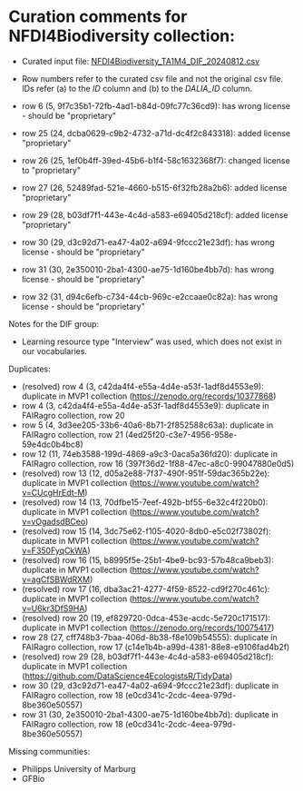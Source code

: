 # Curation comments for NFDI4Biodiversity collection:

- Curated input file:
  [NFDI4Biodiversity_TA1M4_DIF_20240812.csv](NFDI4Biodiversity_TA1M4_DIF_20240812.csv)
- Row numbers refer to the curated csv file and not the original csv file. IDs
  refer (a) to the _ID_ column and (b) to the _DALIA_ID_ column.

- row 6 (5, 9f7c35b1-72fb-4ad1-b84d-09fc77c36cd9): has wrong license - should be
  "proprietary"
- row 25 (24, dcba0629-c9b2-4732-a71d-dc4f2c843318): added license "proprietary"
- row 26 (25, 1ef0b4ff-39ed-45b6-b1f4-58c1632368f7): changed license to
  "proprietary"
- row 27 (26, 52489fad-521e-4660-b515-6f32fb28a2b6): added license "proprietary"
- row 29 (28, b03df7f1-443e-4c4d-a583-e69405d218cf): added license "proprietary"
- row 30 (29, d3c92d71-ea47-4a02-a694-9fccc21e23df): has wrong license - should
  be "proprietary"
- row 31 (30, 2e350010-2ba1-4300-ae75-1d160be4bb7d): has wrong license - should
  be "proprietary"
- row 32 (31, d94c6efb-c734-44cb-969c-e2ccaae0c82a): has wrong license - should
  be "proprietary"

Notes for the DIF group:

- Learning resource type "Interview" was used, which does not exist in our
  vocabularies.

Duplicates:

- (resolved) row 4 (3, c42da4f4-e55a-4d4e-a53f-1adf8d4553e9): duplicate in MVP1
  collection (https://zenodo.org/records/10377868)
- row 4 (3, c42da4f4-e55a-4d4e-a53f-1adf8d4553e9): duplicate in FAIRagro
  collection, row 20
- row 5 (4, 3d3ee205-33b6-40a6-8b71-2f852588c63a): duplicate in FAIRagro
  collection, row 21 (4ed25f20-c3e7-4956-958e-59e4dc0b4bc8)
- row 12 (11, 74eb3588-199d-4869-a9c3-0aca5a36fd20): duplicate in FAIRagro
  collection, row 16 (397f36d2-1f88-47ec-a8c0-99047880e0d5)
- (resolved) row 13 (12, d05a2e88-7f37-490f-951f-59dac365b22e): duplicate in
  MVP1 collection (https://www.youtube.com/watch?v=CUcgHrEdt-M)
- (resolved) row 14 (13, 70dfbe15-7eef-492b-bf55-6e32c4f220b0): duplicate in
  MVP1 collection (https://www.youtube.com/watch?v=vOgadsdBCeo)
- (resolved) row 15 (14, 3dc75e62-f105-4020-8db0-e5c02f73802f): duplicate in
  MVP1 collection (https://www.youtube.com/watch?v=F350FyqCkWA)
- (resolved) row 16 (15, b8995f5e-25b1-4be9-bc93-57b48ca9beb3): duplicate in
  MVP1 collection (https://www.youtube.com/watch?v=agCfSBWdRXM)
- (resolved) row 17 (16, dba3ac21-4277-4f59-8522-cd9f270c461c): duplicate in
  MVP1 collection (https://www.youtube.com/watch?v=U6kr3DfS9HA)
- (resolved) row 20 (19, ef829720-0dca-453e-acdc-5e720c171517): duplicate in
  MVP1 collection (https://zenodo.org/records/10075417)
- row 28 (27, cff748b3-7baa-406d-8b38-f8e109b54555): duplicate in FAIRagro
  collection, row 17 (c14e1b4b-a99d-4381-88e8-e9106fad4b2f)
- (resolved) row 29 (28, b03df7f1-443e-4c4d-a583-e69405d218cf): duplicate in
  MVP1 collection (https://github.com/DataScience4EcologistsR/TidyData)
- row 30 (29, d3c92d71-ea47-4a02-a694-9fccc21e23df): duplicate in FAIRagro
  collection, row 18 (e0cd341c-2cdc-4eea-979d-8be360e50557)
- row 31 (30, 2e350010-2ba1-4300-ae75-1d160be4bb7d): duplicate in FAIRagro
  collection, row 18 (e0cd341c-2cdc-4eea-979d-8be360e50557)

Missing communities:

- Philipps University of Marburg
- GFBio
